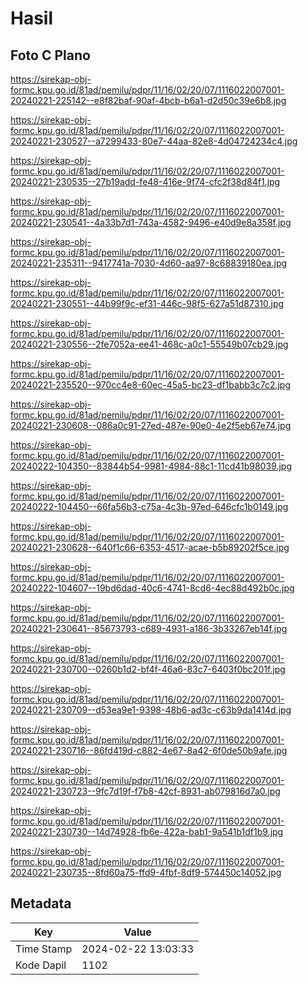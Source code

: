 # Hasil

## Foto C Plano

https://sirekap-obj-formc.kpu.go.id/81ad/pemilu/pdpr/11/16/02/20/07/1116022007001-20240221-225142--e8f82baf-90af-4bcb-b6a1-d2d50c39e6b8.jpg

https://sirekap-obj-formc.kpu.go.id/81ad/pemilu/pdpr/11/16/02/20/07/1116022007001-20240221-230527--a7299433-80e7-44aa-82e8-4d04724234c4.jpg

https://sirekap-obj-formc.kpu.go.id/81ad/pemilu/pdpr/11/16/02/20/07/1116022007001-20240221-230535--27b19add-fe48-416e-9f74-cfc2f38d84f1.jpg

https://sirekap-obj-formc.kpu.go.id/81ad/pemilu/pdpr/11/16/02/20/07/1116022007001-20240221-230541--4a33b7d1-743a-4582-9496-e40d9e8a358f.jpg

https://sirekap-obj-formc.kpu.go.id/81ad/pemilu/pdpr/11/16/02/20/07/1116022007001-20240221-235311--9417741a-7030-4d60-aa97-8c68839180ea.jpg

https://sirekap-obj-formc.kpu.go.id/81ad/pemilu/pdpr/11/16/02/20/07/1116022007001-20240221-230551--44b99f9c-ef31-446c-98f5-627a51d87310.jpg

https://sirekap-obj-formc.kpu.go.id/81ad/pemilu/pdpr/11/16/02/20/07/1116022007001-20240221-230556--2fe7052a-ee41-468c-a0c1-55549b07cb29.jpg

https://sirekap-obj-formc.kpu.go.id/81ad/pemilu/pdpr/11/16/02/20/07/1116022007001-20240221-235520--970cc4e8-60ec-45a5-bc23-df1babb3c7c2.jpg

https://sirekap-obj-formc.kpu.go.id/81ad/pemilu/pdpr/11/16/02/20/07/1116022007001-20240221-230608--086a0c91-27ed-487e-90e0-4e2f5eb67e74.jpg

https://sirekap-obj-formc.kpu.go.id/81ad/pemilu/pdpr/11/16/02/20/07/1116022007001-20240222-104350--83844b54-9981-4984-88c1-11cd41b98039.jpg

https://sirekap-obj-formc.kpu.go.id/81ad/pemilu/pdpr/11/16/02/20/07/1116022007001-20240222-104450--66fa56b3-c75a-4c3b-97ed-646cfc1b0149.jpg

https://sirekap-obj-formc.kpu.go.id/81ad/pemilu/pdpr/11/16/02/20/07/1116022007001-20240221-230628--640f1c66-6353-4517-acae-b5b89202f5ce.jpg

https://sirekap-obj-formc.kpu.go.id/81ad/pemilu/pdpr/11/16/02/20/07/1116022007001-20240222-104607--19bd6dad-40c6-4741-8cd6-4ec88d492b0c.jpg

https://sirekap-obj-formc.kpu.go.id/81ad/pemilu/pdpr/11/16/02/20/07/1116022007001-20240221-230641--85673793-c689-4931-a186-3b33267eb14f.jpg

https://sirekap-obj-formc.kpu.go.id/81ad/pemilu/pdpr/11/16/02/20/07/1116022007001-20240221-230700--0260b1d2-bf4f-46a6-83c7-6403f0bc201f.jpg

https://sirekap-obj-formc.kpu.go.id/81ad/pemilu/pdpr/11/16/02/20/07/1116022007001-20240221-230709--d53ea9e1-9398-48b6-ad3c-c63b9da1414d.jpg

https://sirekap-obj-formc.kpu.go.id/81ad/pemilu/pdpr/11/16/02/20/07/1116022007001-20240221-230716--86fd419d-c882-4e67-8a42-6f0de50b9afe.jpg

https://sirekap-obj-formc.kpu.go.id/81ad/pemilu/pdpr/11/16/02/20/07/1116022007001-20240221-230723--9fc7d19f-f7b8-42cf-8931-ab079816d7a0.jpg

https://sirekap-obj-formc.kpu.go.id/81ad/pemilu/pdpr/11/16/02/20/07/1116022007001-20240221-230730--14d74928-fb6e-422a-bab1-9a541b1df1b9.jpg

https://sirekap-obj-formc.kpu.go.id/81ad/pemilu/pdpr/11/16/02/20/07/1116022007001-20240221-230735--8fd60a75-ffd9-4fbf-8df9-574450c14052.jpg


## Metadata

| Key        | Value               |
| ---------- | ------------------- |
| Time Stamp | 2024-02-22 13:03:33 |
| Kode Dapil | 1102                |



